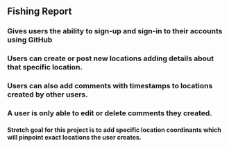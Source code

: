 ## Fishing Report

### Gives users the ability to sign-up and sign-in to their accounts using GitHub
### Users can create or post new locations adding details about that specific location. 
### Users can also add comments with timestamps to locations created by other users. 
### A user is only able to edit or delete comments they created. 

#### Stretch goal for this project is to add specific location coordinants which will pinpoint exact locations the user creates.
